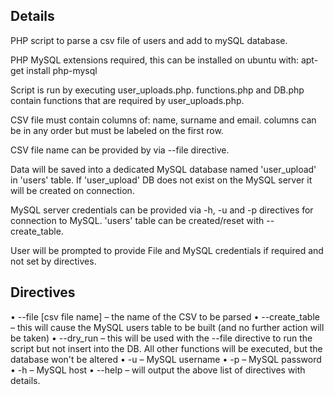 ## Details

PHP script to parse a csv file of users and add to mySQL database.

PHP MySQL extensions required, this can be installed on ubuntu with:
    apt-get install php-mysql

Script is run by executing user_uploads.php.
functions.php and DB.php contain functions that are required by user_uploads.php.

CSV file must contain columns of: name, surname and email. columns can be in any order but must be labeled on the first row.

CSV file name can be provided by via --file directive.

Data will be saved into a dedicated MySQL database named 'user_upload' in 'users' table. If 'user_upload' DB does not exist on the MySQL server it will be created on connection.

MySQL server credentials can be provided via -h, -u and -p directives for connection to MySQL.
'users' table can be created/reset with --create_table.

User will be prompted to provide File and MySQL credentials if required and not set by directives.

## Directives

• --file [csv file name] – the name of the CSV to be parsed
• --create_table – this will cause the MySQL users table to be built (and no further action will be taken)
• --dry_run – this will be used with the --file directive to run the script but not insert into the DB. All other functions will be executed, but the database won't be altered
• -u – MySQL username
• -p – MySQL password
• -h – MySQL host
• --help – will output the above list of directives with details.
